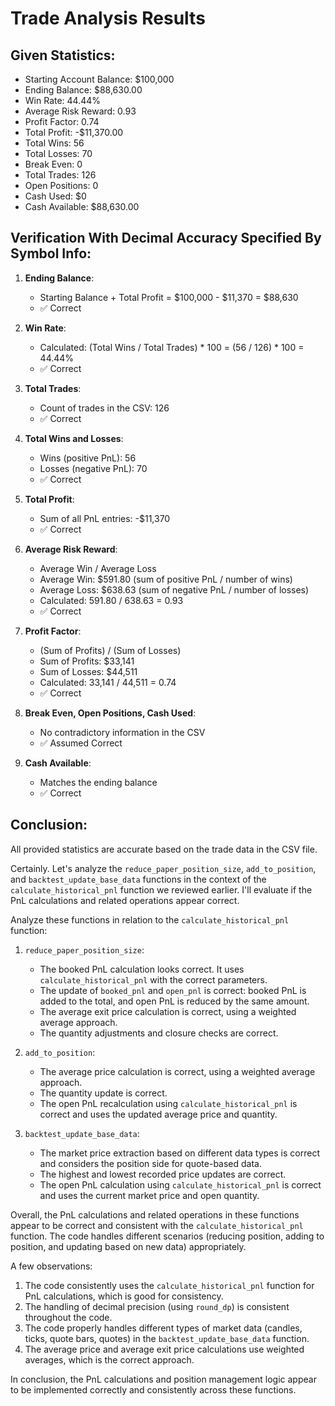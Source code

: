 # Trade Analysis Results

## Given Statistics:
- Starting Account Balance: $100,000
- Ending Balance: $88,630.00
- Win Rate: 44.44%
- Average Risk Reward: 0.93
- Profit Factor: 0.74
- Total Profit: -$11,370.00
- Total Wins: 56
- Total Losses: 70
- Break Even: 0
- Total Trades: 126
- Open Positions: 0
- Cash Used: $0
- Cash Available: $88,630.00


## Verification With Decimal Accuracy Specified By Symbol Info:

1. **Ending Balance**:
   - Starting Balance + Total Profit = $100,000 - $11,370 = $88,630
   - ✅ Correct

2. **Win Rate**:
   - Calculated: (Total Wins / Total Trades) * 100 = (56 / 126) * 100 = 44.44%
   - ✅ Correct

3. **Total Trades**:
   - Count of trades in the CSV: 126
   - ✅ Correct

4. **Total Wins and Losses**:
   - Wins (positive PnL): 56
   - Losses (negative PnL): 70
   - ✅ Correct

5. **Total Profit**:
   - Sum of all PnL entries: -$11,370
   - ✅ Correct

6. **Average Risk Reward**:
   - Average Win / Average Loss
   - Average Win: $591.80 (sum of positive PnL / number of wins)
   - Average Loss: $638.63 (sum of negative PnL / number of losses)
   - Calculated: 591.80 / 638.63 = 0.93
   - ✅ Correct

7. **Profit Factor**:
   - (Sum of Profits) / (Sum of Losses)
   - Sum of Profits: $33,141
   - Sum of Losses: $44,511
   - Calculated: 33,141 / 44,511 = 0.74
   - ✅ Correct

8. **Break Even, Open Positions, Cash Used**:
   - No contradictory information in the CSV
   - ✅ Assumed Correct

9. **Cash Available**:
   - Matches the ending balance
   - ✅ Correct

## Conclusion:
All provided statistics are accurate based on the trade data in the CSV file.

Certainly. Let's analyze the `reduce_paper_position_size`, `add_to_position`, and `backtest_update_base_data` functions in the context of the `calculate_historical_pnl` function we reviewed earlier. I'll evaluate if the PnL calculations and related operations appear correct.


Analyze these functions in relation to the `calculate_historical_pnl` function:

1. `reduce_paper_position_size`:
   - The booked PnL calculation looks correct. It uses `calculate_historical_pnl` with the correct parameters.
   - The update of `booked_pnl` and `open_pnl` is correct: booked PnL is added to the total, and open PnL is reduced by the same amount.
   - The average exit price calculation is correct, using a weighted average approach.
   - The quantity adjustments and closure checks are correct.

2. `add_to_position`:
   - The average price calculation is correct, using a weighted average approach.
   - The quantity update is correct.
   - The open PnL recalculation using `calculate_historical_pnl` is correct and uses the updated average price and quantity.

3. `backtest_update_base_data`:
   - The market price extraction based on different data types is correct and considers the position side for quote-based data.
   - The highest and lowest recorded price updates are correct.
   - The open PnL calculation using `calculate_historical_pnl` is correct and uses the current market price and open quantity.

Overall, the PnL calculations and related operations in these functions appear to be correct and consistent with the `calculate_historical_pnl` function.
The code handles different scenarios (reducing position, adding to position, and updating based on new data) appropriately.

A few observations:

1. The code consistently uses the `calculate_historical_pnl` function for PnL calculations, which is good for consistency.
2. The handling of decimal precision (using `round_dp`) is consistent throughout the code.
3. The code properly handles different types of market data (candles, ticks, quote bars, quotes) in the `backtest_update_base_data` function.
4. The average price and average exit price calculations use weighted averages, which is the correct approach.

In conclusion, the PnL calculations and position management logic appear to be implemented correctly and consistently across these functions.